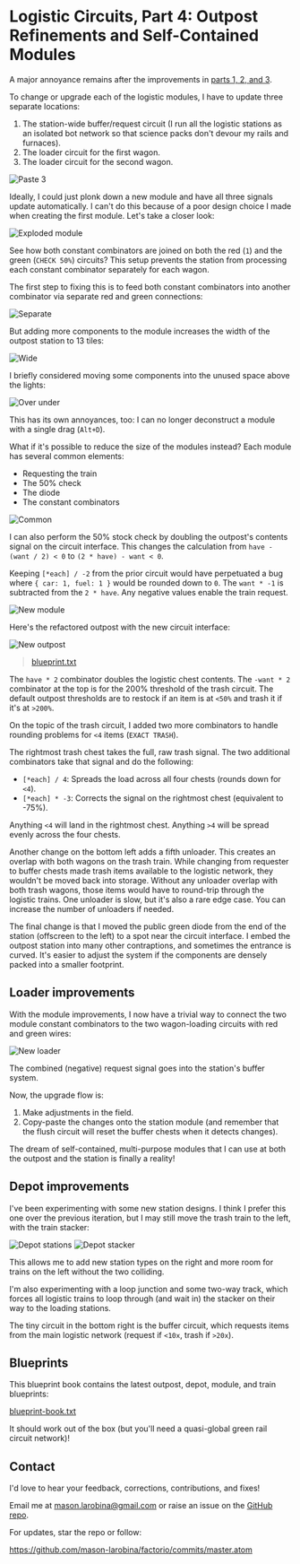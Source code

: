 # Logistic Circuits, Part 4: Outpost Refinements and Self-Contained Modules

A major annoyance remains after the improvements in [parts 1, 2, and
3](../../../).

To change or upgrade each of the logistic modules, I have to update three
separate locations:

1.  The station-wide buffer/request circuit (I run all the logistic stations as
    an isolated bot network so that science packs don't devour my rails and
    furnaces).
2.  The loader circuit for the first wagon.
3.  The loader circuit for the second wagon.

![Paste 3](2020-06-01-paste3.jpg)

Ideally, I could just plonk down a new module and have all three signals update
automatically. I can't do this because of a poor design choice I made when
creating the first module. Let's take a closer look:

![Exploded module](2020-06-01-joined.jpg)

See how both constant combinators are joined on both the red (`1`) and the green
(`CHECK 50%`) circuits? This setup prevents the station from processing each
constant combinator separately for each wagon.

The first step to fixing this is to feed both constant combinators into another
combinator via separate red and green connections:

![Separate](2020-06-01-separate.jpg)

But adding more components to the module increases the width of the outpost
station to 13 tiles:

![Wide](2020-06-01-wide.jpg)

I briefly considered moving some components into the unused space above the
lights:

![Over under](2020-06-01-over-under.jpg)

This has its own annoyances, too: I can no longer deconstruct a module with a
single drag (`Alt+D`).

What if it's possible to reduce the size of the modules instead? Each module has
several common elements:

*   Requesting the train
*   The 50% check
*   The diode
*   The constant combinators

![Common](2020-06-01-common.jpg)

I can also perform the 50% stock check by doubling the outpost's contents signal
on the circuit interface. This changes the calculation from `have - (want / 2) <
0` to `(2 * have) - want < 0`.

Keeping `[*each] / -2` from the prior circuit would have perpetuated a bug where
`{ car: 1, fuel: 1 }` would be rounded down to `0`. The `want * -1` is
subtracted from the `2 * have`. Any negative values enable the train request.

![New module](2020-06-01-new-module.jpg)

Here's the refactored outpost with the new circuit interface:

![New outpost](2020-06-01-new-outpost.jpg)
> [blueprint.txt](2020-06-01-new-outpost.txt)

The `have * 2` combinator doubles the logistic chest contents. The `-want * 2`
combinator at the top is for the 200% threshold of the trash circuit. The
default outpost thresholds are to restock if an item is at `<50%` and trash it
if it's at `>200%`.

On the topic of the trash circuit, I added two more combinators to handle
rounding problems for `<4` items (`EXACT TRASH`).

The rightmost trash chest takes the full, raw trash signal. The two additional
combinators take that signal and do the following:

*   `[*each] / 4`: Spreads the load across all four chests (rounds down for
    `<4`).
*   `[*each] * -3`: Corrects the signal on the rightmost chest (equivalent to
    -75%).

Anything `<4` will land in the rightmost chest. Anything `>4` will be spread
evenly across the four chests.

Another change on the bottom left adds a fifth unloader. This creates an overlap
with both wagons on the trash train. While changing from requester to buffer
chests made trash items available to the logistic network, they wouldn't be
moved back into storage. Without any unloader overlap with both trash wagons,
those items would have to round-trip through the logistic trains. One unloader
is slow, but it's also a rare edge case. You can increase the number of
unloaders if needed.

The final change is that I moved the public green diode from the end of the
station (offscreen to the left) to a spot near the circuit interface. I embed
the outpost station into many other contraptions, and sometimes the entrance is
curved. It's easier to adjust the system if the components are densely packed
into a smaller footprint.

## Loader improvements

With the module improvements, I now have a trivial way to connect the two module
constant combinators to the two wagon-loading circuits with red and green wires:

![New loader](2020-06-01-new-loader.jpg)

The combined (negative) request signal goes into the station's buffer system.

Now, the upgrade flow is:

1.  Make adjustments in the field.
2.  Copy-paste the changes onto the station module (and remember that the flush
    circuit will reset the buffer chests when it detects changes).

The dream of self-contained, multi-purpose modules that I can use at both the
outpost and the station is finally a reality!

## Depot improvements

I've been experimenting with some new station designs. I think I prefer this one
over the previous iteration, but I may still move the trash train to the left,
with the train stacker:

![Depot stations](2020-06-01-depot-stations.jpg)
![Depot stacker](2020-06-01-depot-stacker.jpg)

This allows me to add new station types on the right and more room for trains on
the left without the two colliding.

I'm also experimenting with a loop junction and some two-way track, which forces
all logistic trains to loop through (and wait in) the stacker on their way to
the loading stations.

The tiny circuit in the bottom right is the buffer circuit, which requests items
from the main logistic network (request if `<10x`, trash if `>20x`).

## Blueprints

This blueprint book contains the latest outpost, depot, module, and train
blueprints:

[blueprint-book.txt](2020-06-01-blueprint-book.txt)

It should work out of the box (but you'll need a quasi-global green rail circuit
network)!

## Contact

I'd love to hear your feedback, corrections, contributions, and fixes!

Email me at mason.larobina@gmail.com or raise an issue on the [GitHub
repo](http://github.com/mason-larobina/factorio).

For updates, star the repo or follow:

https://github.com/mason-larobina/factorio/commits/master.atom
